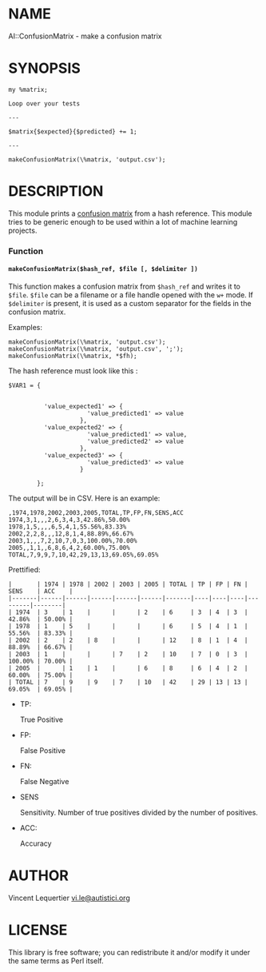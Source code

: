 # NAME

AI::ConfusionMatrix - make a confusion matrix

# SYNOPSIS

    my %matrix;

    Loop over your tests

    ---

    $matrix{$expected}{$predicted} += 1;

    ---

    makeConfusionMatrix(\%matrix, 'output.csv');

# DESCRIPTION

This module prints a [confusion matrix](https://en.wikipedia.org/wiki/Confusion_matrix) from a hash reference. This module tries to be generic enough to be used within a lot of machine learning projects.

### Function

#### `makeConfusionMatrix($hash_ref, $file [, $delimiter ])`

This function makes a confusion matrix from `$hash_ref` and writes it to `$file`. `$file` can be a filename or a file handle opened with the `w+` mode. If `$delimiter` is present, it is used as a custom separator for the fields in the confusion matrix.

Examples:

    makeConfusionMatrix(\%matrix, 'output.csv');
    makeConfusionMatrix(\%matrix, 'output.csv', ';');
    makeConfusionMatrix(\%matrix, *$fh);

The hash reference must look like this :

    $VAR1 = {


              'value_expected1' => {
                          'value_predicted1' => value
                        },
              'value_expected2' => {
                          'value_predicted1' => value,
                          'value_predicted2' => value
                        },
              'value_expected3' => {
                          'value_predicted3' => value
                        }

            };

The output will be in CSV. Here is an example:

    ,1974,1978,2002,2003,2005,TOTAL,TP,FP,FN,SENS,ACC
    1974,3,1,,,2,6,3,4,3,42.86%,50.00%
    1978,1,5,,,,6,5,4,1,55.56%,83.33%
    2002,2,2,8,,,12,8,1,4,88.89%,66.67%
    2003,1,,,7,2,10,7,0,3,100.00%,70.00%
    2005,,1,1,,6,8,6,4,2,60.00%,75.00%
    TOTAL,7,9,9,7,10,42,29,13,13,69.05%,69.05%

Prettified:

    |       | 1974 | 1978 | 2002 | 2003 | 2005 | TOTAL | TP | FP | FN | SENS    | ACC    |
    |-------|------|------|------|------|------|-------|----|----|----|---------|--------|
    | 1974  | 3    | 1    |      |      | 2    | 6     | 3  | 4  | 3  | 42.86%  | 50.00% |
    | 1978  | 1    | 5    |      |      |      | 6     | 5  | 4  | 1  | 55.56%  | 83.33% |
    | 2002  | 2    | 2    | 8    |      |      | 12    | 8  | 1  | 4  | 88.89%  | 66.67% |
    | 2003  | 1    |      |      | 7    | 2    | 10    | 7  | 0  | 3  | 100.00% | 70.00% |
    | 2005  |      | 1    | 1    |      | 6    | 8     | 6  | 4  | 2  | 60.00%  | 75.00% |
    | TOTAL | 7    | 9    | 9    | 7    | 10   | 42    | 29 | 13 | 13 | 69.05%  | 69.05% |

- TP:

    True Positive

- FP:

    False Positive

- FN:

    False Negative

- SENS

    Sensitivity. Number of true positives divided by the number of positives.

- ACC:

    Accuracy

# AUTHOR

Vincent Lequertier <vi.le@autistici.org>

# LICENSE

This library is free software; you can redistribute it and/or modify
it under the same terms as Perl itself.

